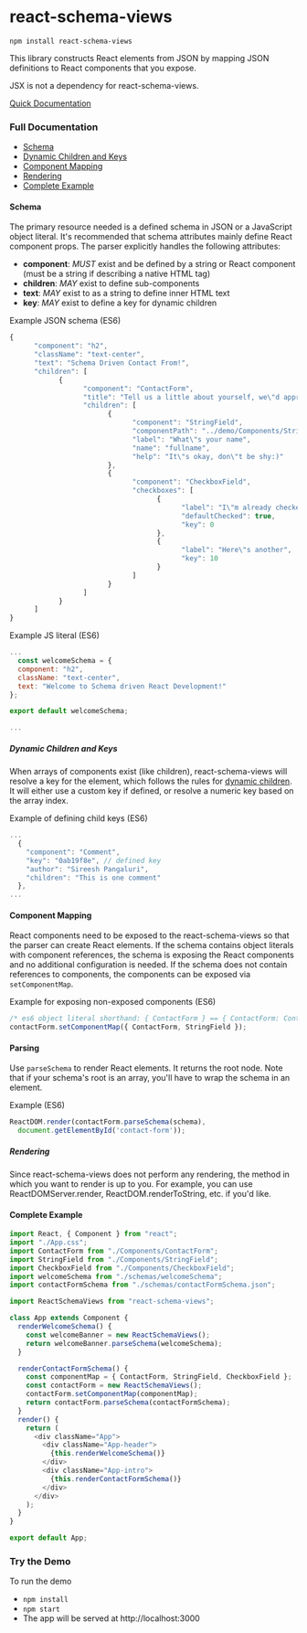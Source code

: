 # react-schema-views

`npm install react-schema-views`

This library constructs React elements from JSON by mapping JSON definitions to React components that you expose.

JSX is not a dependency for react-schema-views.

[Quick Documentation](https://github.com/ineffablep/react-schema-views)

### Full Documentation

* [Schema](#schema)
* [Dynamic Children and Keys](#dynamic-children-and-keys)
* [Component Mapping](#component-mapping)
* [Rendering](#rendering)
* [Complete Example](#complete-example)

#### Schema

The primary resource needed is a defined schema in JSON or a JavaScript object literal. It's recommended that schema attributes mainly define React component props. The parser explicitly handles the following attributes:
- **component**: _MUST_ exist and be defined by a string or React component (must be a string if describing a native HTML tag)
- **children**: _MAY_ exist to define sub-components
- **text**: _MAY_ exist to as a string to define inner HTML text
- **key**: _MAY_ exist to define a key for dynamic children

Example JSON schema (ES6)
```js
{
      "component": "h2",
      "className": "text-center",
      "text": "Schema Driven Contact From!",
      "children": [
            {
                  "component": "ContactForm",
                  "title": "Tell us a little about yourself, we\"d appreciate it",
                  "children": [
                        {
                              "component": "StringField",
                              "componentPath": "../demo/Components/StringField",
                              "label": "What\"s your name",
                              "name": "fullname",
                              "help": "It\"s okay, don\"t be shy:)"
                        },
                        {
                              "component": "CheckboxField",
                              "checkboxes": [
                                    {
                                          "label": "I\"m already checked!",
                                          "defaultChecked": true,
                                          "key": 0
                                    },
                                    {
                                          "label": "Here\"s another",
                                          "key": 10
                                    }
                              ]
                        }
                  ]
            }
      ]
}
```

Example JS literal (ES6)
```js
...
  const welcomeSchema = {
  component: "h2",
  className: "text-center",
  text: "Welcome to Schema driven React Development!"
};

export default welcomeSchema;

...
```

##### Dynamic Children and Keys

When arrays of components exist (like children), react-schema-views will resolve a key for the element, which follows the rules for [dynamic children](https://facebook.github.io/react/docs/multiple-components.html#dynamic-children). It will either use a custom key if defined, or resolve a numeric key based on the array index.

Example of defining child keys (ES6)
```js
...
  {
    "component": "Comment",
    "key": "0ab19f8e", // defined key
    "author": "Sireesh Pangaluri",
    "children": "This is one comment"
  },
...
```

#### Component Mapping

React components need to be exposed to the react-schema-views so that the parser can create React elements. If the schema contains object literals with component references, the schema is exposing the React components and no additional configuration is needed. If the schema does not contain references to components, the components can be exposed via `setComponentMap`.

Example for exposing non-exposed components (ES6)
```js
/* es6 object literal shorthand: { ContactForm } == { ContactForm: ContactForm } */
contactForm.setComponentMap({ ContactForm, StringField });
```

#### Parsing

Use `parseSchema` to render React elements. It returns the root node. Note that if your schema's root is an array, you'll have to wrap the schema in an element.

Example (ES6)
```js
ReactDOM.render(contactForm.parseSchema(schema),
  document.getElementById('contact-form'));
```

##### Rendering

Since react-schema-views does not perform any rendering, the method in which you want to render is up to you. For example, you can use ReactDOMServer.render, ReactDOM.renderToString, etc. if you'd like.

#### Complete Example

```js
import React, { Component } from "react";
import "./App.css";
import ContactForm from "./Components/ContactForm";
import StringField from "./Components/StringField";
import CheckboxField from "./Components/CheckboxField";
import welcomeSchema from "./schemas/welcomeSchema";
import contactFormSchema from "./schemas/contactFormSchema.json";

import ReactSchemaViews from "react-schema-views";

class App extends Component {
  renderWelcomeSchema() {
    const welcomeBanner = new ReactSchemaViews();
    return welcomeBanner.parseSchema(welcomeSchema);
  }

  renderContactFormSchema() {
    const componentMap = { ContactForm, StringField, CheckboxField };
    const contactForm = new ReactSchemaViews();
    contactForm.setComponentMap(componentMap);
    return contactForm.parseSchema(contactFormSchema);
  }
  render() {
    return (
      <div className="App">
        <div className="App-header">
          {this.renderWelcomeSchema()}
        </div>
        <div className="App-intro">
          {this.renderContactFormSchema()}
        </div>
      </div>
    );
  }
}

export default App;

```

### Try the Demo

To run the demo
* `npm install`
* `npm start`
* The app will be served at http://localhost:3000

